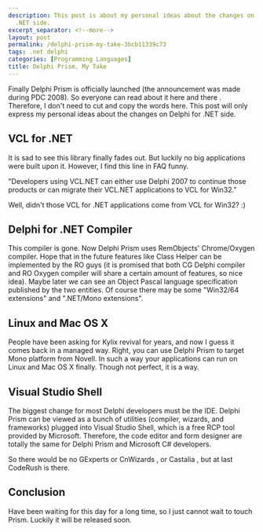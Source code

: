 ```yaml
---
description: This post is about my personal ideas about the changes on Delphi for
  .NET side.
excerpt_separator: <!--more-->
layout: post
permalink: /delphi-prism-my-take-3bcb11339c73
tags: .net delphi
categories: [Programming Languages]
title: Delphi Prism, My Take
---
```

Finally Delphi Prism is officially launched (the announcement was made during PDC 2008). So everyone can read about it here and there . Therefore, I don't need to cut and copy the words here. This post will only express my personal ideas about the changes on Delphi for .NET side.
<!--more-->

## VCL for .NET
It is sad to see this library finally fades out. But luckily no big applications were built upon it. However, I find this line in FAQ funny.

"Developers using VCL.NET can either use Delphi 2007 to continue those products or can migrate their VCL.NET applications to VCL for Win32."

Well, didn't those VCL for .NET applications come from VCL for Win32? :)

## Delphi for .NET Compiler
This compiler is gone. Now Delphi Prism uses RemObjects' Chrome/Oxygen compiler. Hope that in the future features like Class Helper can be implemented by the RO guys (it is promised that both CG Delphi compiler and RO Oxygen compiler will share a certain amount of features, so nice idea). Maybe later we can see an Object Pascal language specification published by the two entities. Of course there may be some "Win32/64 extensions" and ".NET/Mono extensions".

## Linux and Mac OS X
People have been asking for Kylix revival for years, and now I guess it comes back in a managed way. Right, you can use Delphi Prism to target Mono platform from Novell. In such a way your applications can run on Linux and Mac OS X finally. Though not perfect, it is a way.

## Visual Studio Shell
The biggest change for most Delphi developers must be the IDE. Delphi Prism can be viewed as a bunch of utilities (compiler, wizards, and frameworks) plugged into Visual Studio Shell, which is a free RCP tool provided by Microsoft. Therefore, the code editor and form designer are totally the same for Delphi Prism and Microsoft C# developers.

So there would be no GExperts or CnWizards , or Castalia , but at last CodeRush is there.

## Conclusion
Have been waiting for this day for a long time, so I just cannot wait to touch Prism. Luckily it will be released soon.
